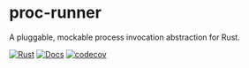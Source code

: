 # proc-runner

A pluggable, mockable process invocation abstraction for Rust.

[![Rust](https://github.com/crates-lurey-io/proc-runner/actions/workflows/rust.yml/badge.svg)](https://github.com/crates-lurey-io/proc-result/actions/workflows/rust.yml)
[![Docs](https://github.com/crates-lurey-io/proc-runner/actions/workflows/docs.yml/badge.svg)](https://github.com/crates-lurey-io/proc-result/actions/workflows/docs.yml) <!-- [![Crates.io Version](https://img.shields.io/crates/v/proc-runner)](https://crates.io/crates/proc-runner) -->
[![codecov](https://codecov.io/gh/crates-lurey-io/proc-runner/graph/badge.svg?token=Z3VUWA3WYY)](https://codecov.io/gh/crates-lurey-io/proc-result)
